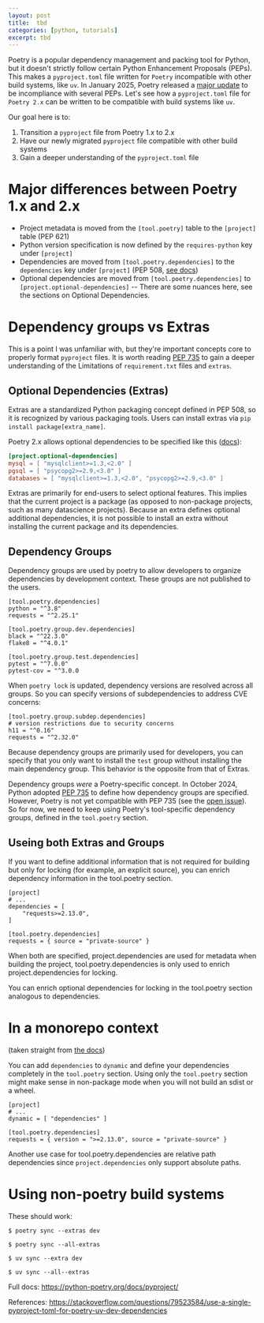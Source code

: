 ```yaml
---
layout: post
title:  tbd
categories: [python, tutorials]
excerpt: tbd
---
```


Poetry is a popular dependency management and packing tool for Python, but it doesn't strictly follow certain Python Enhancement Proposals (PEPs). This makes a `pyproject.toml` file written for `Poetry` incompatible with other build systems, like `uv`. In January 2025, Poetry released a [major update](https://python-poetry.org/blog/announcing-poetry-2.0.0/) to be incompliance with several PEPs. Let's see how a `pyproject.toml` file for `Poetry 2.x` can be written to be compatible with build systems like `uv`.

Our goal here is to:
1. Transition a `pyproject` file from Poetry 1.x to 2.x
2. Have our newly migrated `pyproject` file compatible with other build systems
3. Gain a deeper understanding of the `pyproject.toml` file

# Major differences between Poetry 1.x and 2.x
* Project metadata is moved from the `[tool.poetry]` table to the `[project]` table (PEP 621)
* Python version specification is now defined by the `requires-python` key under `[project]`
* Dependencies are moved from `[tool.poetry.dependencies]` to the `dependencies` key under `[project]` (PEP 508, [see docs](https://python-poetry.org/docs/dependency-specification/))
* Optional dependencies are moved from `[tool.poetry.dependencies]` to `[project.optional-dependencies]` -- There are some nuances here, see the sections on Optional Dependencies.

# Dependency groups vs Extras
This is a point I was unfamiliar with, but they're important concepts core to properly format `pyproject` files. It is worth reading [PEP 735](https://peps.python.org/pep-0735/) to gain a deeper understanding of the Limitations of `requirement.txt` files and `extras`. 

## Optional Dependencies (Extras)
Extras are a standardized Python packaging concept defined in PEP 508, so it is recognized by various packaging tools. Users can install extras via `pip install package[extra_name]`.

Poetry 2.x allows optional dependencies to be specified like this ([docs](https://python-poetry.org/docs/pyproject/#dependencies)):
```toml
[project.optional-dependencies]
mysql = [ "mysqlclient>=1.3,<2.0" ]
pgsql = [ "psycopg2>=2.9,<3.0" ]
databases = [ "mysqlclient>=1.3,<2.0", "psycopg2>=2.9,<3.0" ]
```

Extras are primarily for end-users to select optional features. This implies that the current project is a package (as opposed to non-package projects, such as many datascience projects). Because an extra defines optional additional dependencies, it is not possible to install an extra without installing the current package and its dependencies.

## Dependency Groups
Dependency groups are used by poetry to allow developers to organize dependencies by development context. These groups are not published to the users.
```
[tool.poetry.dependencies]
python = "^3.8"
requests = "^2.25.1"

[tool.poetry.group.dev.dependencies]
black = "^22.3.0"
flake8 = "^4.0.1"

[tool.poetry.group.test.dependencies]
pytest = "^7.0.0"
pytest-cov = "^3.0.0
```

When `poetry lock` is updated, dependency versions are resolved across all groups. So you can specify versions of subdependencies to address CVE concerns:
```
[tool.poetry.group.subdep.dependencies]
# version restrictions due to security concerns
h11 = "^0.16"
requests = "^2.32.0"
```

Because dependency groups are primarily used for developers, you can specify that you only want to install the `test` group without installing the main dependency group. This behavior is the opposite from that of Extras.

Dependency groups _were_ a Poetry-specific concept. In October 2024, Python adopted [PEP 735](https://peps.python.org/pep-0735/) to define how dependency groups are specified. However, Poetry is not yet compatible with PEP 735 (see the [open issue](https://github.com/python-poetry/poetry/issues/9751)). So for now, we need to keep using Poetry's tool-specific dependency groups, defined in the `tool.poetry` section.

## Useing both Extras and Groups
If you want to define additional information that is not required for building but only for locking (for example, an explicit source), you can enrich dependency information in the tool.poetry section.
```
[project]
# ...
dependencies = [
    "requests>=2.13.0",
]

[tool.poetry.dependencies]
requests = { source = "private-source" }
```
When both are specified, project.dependencies are used for metadata when building the project, tool.poetry.dependencies is only used to enrich project.dependencies for locking.

You can enrich optional dependencies for locking in the tool.poetry section analogous to dependencies.

# In a monorepo context
(taken straight from [the docs](https://python-poetry.org/docs/dependency-specification/))

You can add `dependencies` to `dynamic` and define your dependencies completely in the `tool.poetry` section. Using only the `tool.poetry` section might make sense in non-package mode when you will not build an sdist or a wheel.

```
[project]
# ...
dynamic = [ "dependencies" ]

[tool.poetry.dependencies]
requests = { version = ">=2.13.0", source = "private-source" }
```
Another use case for tool.poetry.dependencies are relative path dependencies since `project.dependencies` only support absolute paths.

# Using non-poetry build systems
These should work:
```
$ poetry sync --extras dev

$ poetry sync --all-extras

$ uv sync --extra dev

$ uv sync --all--extras
```

Full docs: https://python-poetry.org/docs/pyproject/

References:
https://stackoverflow.com/questions/79523584/use-a-single-pyproject-toml-for-poetry-uv-dev-dependencies